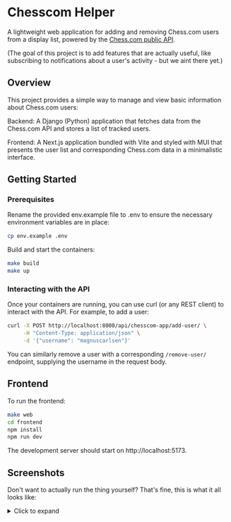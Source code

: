 # Chesscom Helper

A lightweight web application for adding and removing Chess.com users from a display list, powered by the [Chess.com public API](https://www.chess.com/news/view/published-data-api).

(The goal of this project is to add features that are actually useful, like subscribing to notifications about a user's activity - but we aint there yet.)

## Overview

This project provides a simple way to manage and view basic information about Chess.com users:

Backend: A Django (Python) application that fetches data from the Chess.com API and stores a list of tracked users.

Frontend: A Next.js application bundled with Vite and styled with MUI that presents the user list and corresponding Chess.com data in a minimalistic interface.

## Getting Started

### Prerequisites

Rename the provided env.example file to .env to ensure the necessary environment variables are in place:

```bash
cp env.example .env
```
Build and start the containers:

```bash
make build
make up
```

### Interacting with the API

Once your containers are running, you can use curl (or any REST client) to interact with the API. For example, to add a user:

```bash
curl -X POST http://localhost:8000/api/chesscom-app/add-user/ \
     -H "Content-Type: application/json" \
     -d '{"username": "magnuscarlsen"}'
```

You can similarly remove a user with a corresponding `/remove-user/` endpoint, supplying the username in the request body.

## Frontend

To run the frontend:

```bash
make web
cd frontend
npm install
npm run dev
```

The development server should start on http://localhost:5173.

## Screenshots

Don't want to actually run the thing yourself? That's fine, this is what it all looks like:

<details>
<summary>Click to expand</summary>

![alt text](screenshots/home.png)

![alt text](screenshots/users.png)

![alt text](screenshots/add_user.png)

![alt text](screenshots/user_details.png)

</details>
